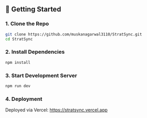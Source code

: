 
## 🚀 Getting Started

### 1. Clone the Repo

```bash
git clone https://github.com/muskanagarwal3110/StratSync.git
cd StratSync
```

### 2. Install Dependencies

```bash
npm install
```

### 3. Start Development Server

```bash
npm run dev
```

### 4. Deployment
Deployed via Vercel:
https://stratsync.vercel.app


